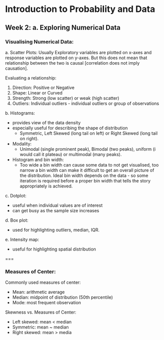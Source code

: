 # Introduction to Probability and Data

## Week 2: a. Exploring Numerical Data

### Visualising Numerical Data:

a. Scatter Plots: Usually Exploratory variables are plotted on x-axes and response variables are plotted on y-axes. But this does not mean that relationship between the two is causal [correlation does not imply causation].

Evaluating a relationship:
1. Direction: Positive or Negative
2. Shape: Linear or Curved
3. Strength: Strong (low scatter) or weak (high scatter)
4. Outliers: Individual outliers - individual outliers or group of observations

b. Histograms: 
  - provides view of the data density
  - especially useful for describing the shape of distribution
    - Symmetric, Left Skewed (long tail on left) or Right Skewed (long tail on right).
  - Modality:
    - Unimodal (single prominent peak), Bimodal (two peaks), uniform (i would call it plateau) or multimodal (many peaks).
  - Histogram and bin width:
    - Too wide a bin width can cause some data to not get visualised, too narrow a bin width can make it difficult to get an overall picture of the distribution. Ideal bin width depends on the data - so some iteration is required before a proper bin width that tells the story appropriately is achieved.

c. Dotplot:
  - useful when individual values are of interest
  - can get busy as the sample size increases

d. Box plot:
  - used for highlighting outliers, median, IQR.
  
e. Intensity map:
  - useful for highlighting spatial distribution
  
===

### Measures of Center:
Commonly used measures of center:
- Mean: arithmetic average
- Median: midpoint of distribution (50th percentile)
- Mode: most frequent observation

Skewness vs. Measures of Center:
- Left skewed: mean < median
- Symmetric: mean ~ median
- Right skewed: mean > media
